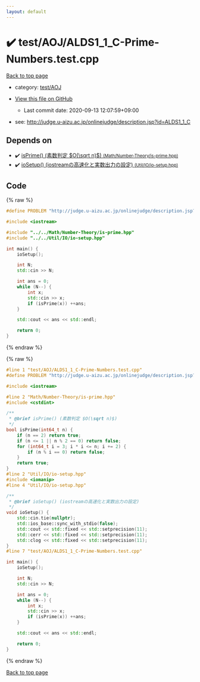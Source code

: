 ```yaml
---
layout: default
---
```


<!-- mathjax config similar to math.stackexchange -->
<script type="text/javascript" async
  src="https://cdnjs.cloudflare.com/ajax/libs/mathjax/2.7.5/MathJax.js?config=TeX-MML-AM_CHTML">
</script>
<script type="text/x-mathjax-config">
  MathJax.Hub.Config({
    TeX: { equationNumbers: { autoNumber: "AMS" }},
    tex2jax: {
      inlineMath: [ ['$','$'] ],
      processEscapes: true
    },
    "HTML-CSS": { matchFontHeight: false },
    displayAlign: "left",
    displayIndent: "2em"
  });
</script>

<script type="text/javascript" src="https://cdnjs.cloudflare.com/ajax/libs/jquery/3.4.1/jquery.min.js"></script>
<script src="https://cdn.jsdelivr.net/npm/jquery-balloon-js@1.1.2/jquery.balloon.min.js" integrity="sha256-ZEYs9VrgAeNuPvs15E39OsyOJaIkXEEt10fzxJ20+2I=" crossorigin="anonymous"></script>
<script type="text/javascript" src="../../../assets/js/copy-button.js"></script>
<link rel="stylesheet" href="../../../assets/css/copy-button.css" />


# :heavy_check_mark: test/AOJ/ALDS1_1_C-Prime-Numbers.test.cpp

<a href="../../../index.html">Back to top page</a>

* category: <a href="../../../index.html#dada0dcc232b029913f2cd4354c73c4b">test/AOJ</a>
* <a href="{{ site.github.repository_url }}/blob/master/test/AOJ/ALDS1_1_C-Prime-Numbers.test.cpp">View this file on GitHub</a>
    - Last commit date: 2020-09-13 12:07:59+09:00


* see: <a href="http://judge.u-aizu.ac.jp/onlinejudge/description.jsp?id=ALDS1_1_C">http://judge.u-aizu.ac.jp/onlinejudge/description.jsp?id=ALDS1_1_C</a>


## Depends on

* :heavy_check_mark: <a href="../../../library/Math/Number-Theory/is-prime.hpp.html">isPrime() (素数判定 $O(\sqrt n)$) <small>(Math/Number-Theory/is-prime.hpp)</small></a>
* :heavy_check_mark: <a href="../../../library/Util/IO/io-setup.hpp.html">ioSetup() (iostreamの高速化と実数出力の設定) <small>(Util/IO/io-setup.hpp)</small></a>


## Code

<a id="unbundled"></a>
{% raw %}
```cpp
#define PROBLEM "http://judge.u-aizu.ac.jp/onlinejudge/description.jsp?id=ALDS1_1_C"

#include <iostream>

#include "../../Math/Number-Theory/is-prime.hpp"
#include "../../Util/IO/io-setup.hpp"

int main() {
    ioSetup();

    int N;
    std::cin >> N;

    int ans = 0;
    while (N--) {
        int x;
        std::cin >> x;
        if (isPrime(x)) ++ans;
    }

    std::cout << ans << std::endl;

    return 0;
}

```
{% endraw %}

<a id="bundled"></a>
{% raw %}
```cpp
#line 1 "test/AOJ/ALDS1_1_C-Prime-Numbers.test.cpp"
#define PROBLEM "http://judge.u-aizu.ac.jp/onlinejudge/description.jsp?id=ALDS1_1_C"

#include <iostream>

#line 2 "Math/Number-Theory/is-prime.hpp"
#include <cstdint>

/**
 * @brief isPrime() (素数判定 $O(\sqrt n)$)
 */
bool isPrime(int64_t n) {
    if (n == 2) return true;
    if (n <= 1 || n % 2 == 0) return false;
    for (int64_t i = 3; i * i <= n; i += 2) {
        if (n % i == 0) return false;
    }
    return true;
}
#line 2 "Util/IO/io-setup.hpp"
#include <iomanip>
#line 4 "Util/IO/io-setup.hpp"

/**
 * @brief ioSetup() (iostreamの高速化と実数出力の設定)
 */
void ioSetup() {
    std::cin.tie(nullptr);
    std::ios_base::sync_with_stdio(false);
    std::cout << std::fixed << std::setprecision(11);
    std::cerr << std::fixed << std::setprecision(11);
    std::clog << std::fixed << std::setprecision(11);
}
#line 7 "test/AOJ/ALDS1_1_C-Prime-Numbers.test.cpp"

int main() {
    ioSetup();

    int N;
    std::cin >> N;

    int ans = 0;
    while (N--) {
        int x;
        std::cin >> x;
        if (isPrime(x)) ++ans;
    }

    std::cout << ans << std::endl;

    return 0;
}

```
{% endraw %}

<a href="../../../index.html">Back to top page</a>

